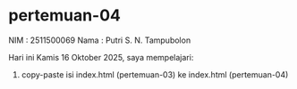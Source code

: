 # pertemuan-04

NIM : 2511500069
Nama : Putri S. N. Tampubolon<br>

Hari ini Kamis 16 Oktober 2025, saya mempelajari:
<ol>
  <li>copy-paste isi index.html (pertemuan-03) ke index.html  (pertemuan-04)</li>
  </ol>
  
